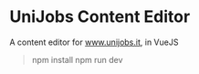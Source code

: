 # UniJobs Content Editor

A content editor for www.unijobs.it, in VueJS

> npm install
> npm run dev